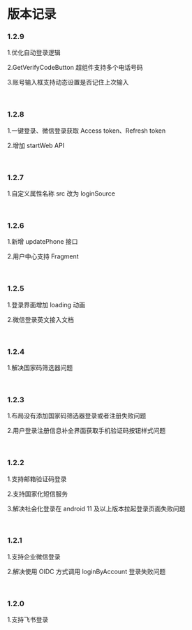 # 版本记录

<LastUpdated/>

### 1.2.9

1.优化自动登录逻辑

2.GetVerifyCodeButton 超组件支持多个电话号码

3.账号输入框支持动态设置是否记住上次输入

<br>

### 1.2.8

1.一键登录、微信登录获取 Access token、Refresh token

2.增加 startWeb API

<br>

### 1.2.7

1.自定义属性名称 src 改为 loginSource

<br>

### 1.2.6

1.新增 updatePhone 接口

2.用户中心支持 Fragment

<br>

### 1.2.5

1.登录界面增加 loading 动画

2.微信登录英文接入文档

<br>

### 1.2.4

1.解决国家码筛选器问题

<br>

### 1.2.3

1.布局没有添加国家码筛选器登录或者注册失败问题

2.用户登录注册信息补全界面获取手机验证码按钮样式问题

<br>

### 1.2.2

1.支持邮箱验证码登录

2.支持国家化短信服务

3.解决社会化登录在 android 11 及以上版本拉起登录页面失败问题

<br>

### 1.2.1

1.支持企业微信登录

2.解决使用 OIDC 方式调用 loginByAccount 登录失败问题

<br>

### 1.2.0 

1.支持飞书登录
